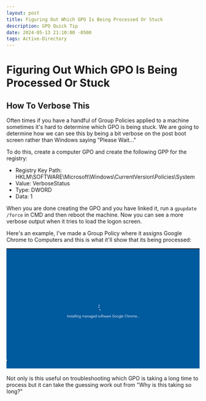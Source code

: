 ```yaml
---
layout: post
title: Figuring Out Which GPO Is Being Processed Or Stuck
description: GPO Quick Tip
date: 2024-05-13 21:10:00 -0500
tags: Active-Directory
---
```


# Figuring Out Which GPO Is Being Processed Or Stuck

## How To Verbose This

Often times if you have a handful of Group Policies applied to a machine sometimes it's hard to determine which GPO is being stuck. We are going to determine how we can see this by being a bit verbose on the post boot screen rather than Windows saying "Please Wait..."

To do this, create a computer GPO and create the following GPP for the registry:

- Registry Key Path: HKLM\SOFTWARE\Microsoft\Windows\CurrentVersion\Policies\System
- Value: VerboseStatus
- Type: DWORD
- Data: 1

When you are done creating the GPO and you have linked it, run a `gpupdate /force` in CMD and then reboot the machine. Now you can see a more verbose output when it tries to load the logon screen.

Here's an example, I've made a Group Policy where it assigns Google Chrome to Computers and this is what it'll show that its being processed:

![GPO Process](/images/posts/2024-05-13-GPO-Verbose/Screenshot-2024-05-13.png)

Not only is this useful on troubleshooting which GPO is taking a long time to process but it can take the guessing work out from "Why is this taking so long?"
